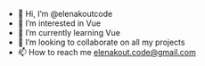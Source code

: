 - 👋 Hi, I’m @elenakoutcode
- 👀 I’m interested in Vue
- 🌱 I’m currently learning Vue
- 💞️ I’m looking to collaborate on all my projects
- 📫 How to reach me elenakout.code@gmail.com

<!---
elenakoutcode/elenakoutcode is a ✨ special ✨ repository because its `README.md` (this file) appears on your GitHub profile.
You can click the Preview link to take a look at your changes.
--->
